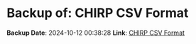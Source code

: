 # Backup of: CHIRP CSV Format

**Backup Date**: 2024-10-12 00:38:28
**Link**: [CHIRP CSV Format](https://przemienniki.eu/eksport-danych/chirp/?band=70cm,2m&status=working,testing)
